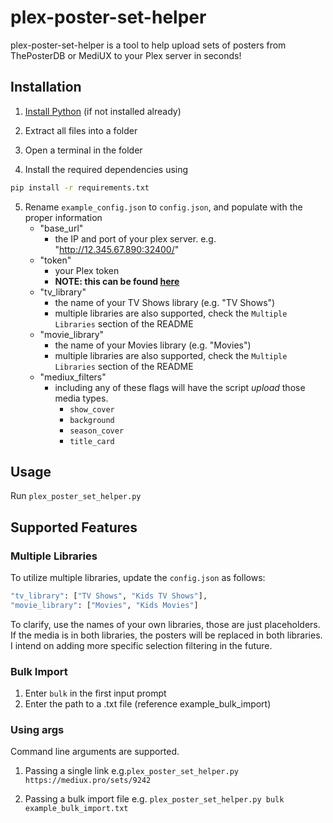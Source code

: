 # plex-poster-set-helper

plex-poster-set-helper is a tool to help upload sets of posters from ThePosterDB or MediUX to your Plex server in seconds!

## Installation

1. [Install Python](https://www.python.org/downloads/) (if not installed already)

2. Extract all files into a folder

3. Open a terminal in the folder

4. Install the required dependencies using

```bash
pip install -r requirements.txt
```

5. Rename `example_config.json` to `config.json`, and populate with the proper information
   - "base_url"
        - the IP and port of your plex server. e.g. "http://12.345.67.890:32400/"
   - "token"
        - your Plex token
        - **NOTE: this can be found [here](https://support.plex.tv/articles/204059436-finding-an-authentication-token-x-plex-token/)**
   - "tv_library"
        - the name of your TV Shows library (e.g. "TV Shows")
        - multiple libraries are also supported, check the `Multiple Libraries` section of the README
    - "movie_library"
        - the name of your Movies library (e.g. "Movies")
        - multiple libraries are also supported, check the `Multiple Libraries` section of the README
    - "mediux_filters"
        - including any of these flags will have the script *upload* those media types.
          - `show_cover`
          - `background`
          - `season_cover`
          - `title_card`

## Usage

Run `plex_poster_set_helper.py`

## Supported Features
### Multiple Libraries

To utilize multiple libraries, update the `config.json` as follows:

```bash
"tv_library": ["TV Shows", "Kids TV Shows"],
"movie_library": ["Movies", "Kids Movies"]
```

To clarify, use the names of your own libraries, those are just placeholders. If the media is in both libraries, the posters will be replaced in both libraries. I intend on adding more specific selection filtering in the future.

### Bulk Import

1. Enter `bulk` in the first input prompt
2. Enter the path to a .txt file (reference example_bulk_import)

### Using args
Command line arguments are supported.

1. Passing a single link e.g.`plex_poster_set_helper.py https://mediux.pro/sets/9242`

2. Passing a bulk import file e.g. `plex_poster_set_helper.py bulk example_bulk_import.txt`
